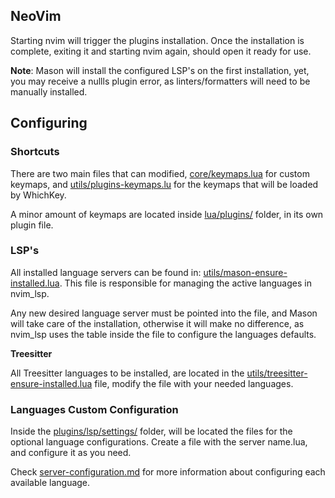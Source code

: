 ## NeoVim
Starting nvim will trigger the plugins installation. Once the installation is complete, exiting it and starting nvim again, should open it ready for use.

**Note**: Mason will install the configured LSP's on the first installation, yet, you may receive a nullls plugin error, as linters/formatters will need to be manually installed.

## Configuring
### Shortcuts
There are two main files that can modified, [core/keymaps.lua](https://github.com/rafaeltxc/nvim-config/blob/main/nvim/lua/core/keymaps.lua) for custom keymaps, and [utils/plugins-keymaps.lu](https://github.com/rafaeltxc/nvim-config/blob/main/nvim/lua/utils/plugins-keymaps.lua) for the keymaps that will be loaded by WhichKey.

A minor amount of keymaps are located inside [lua/plugins/](https://github.com/rafaeltxc/nvim-config/blob/main/nvim/lua/plugins/) folder, in its own plugin file.

### LSP's
All installed language servers can be found in: [utils/mason-ensure-installed.lua](https://github.com/rafaeltxc/nvim-config/blob/main/nvim/lua/utils/mason-ensure-installed.lua). This file is responsible for managing the active languages in nvim_lsp.

Any new desired language server must be pointed into the file, and Mason will take care of the installation, otherwise it will make no difference, as nvim_lsp uses the table inside the file to configure the languages defaults.

**Treesitter**

All Treesitter languages to be installed, are located in the [utils/treesitter-ensure-installed.lua](https://github.com/rafaeltxc/nvim-config/blob/main/nvim/lua/utils/treesitter-ensure-installed.lua) file, modify the file with your needed languages.

### Languages Custom Configuration
Inside the [plugins/lsp/settings/](https://github.com/rafaeltxc/nvim-config/blob/main/nvim/lua/utils/settings) folder, will be located the files for the optional language configurations. Create a file with the server name.lua, and configure it as you need.

Check [server-configuration.md](https://github.com/neovim/nvim-lspconfig/blob/master/doc/server_configurations.md) for more information about configuring each available language.
